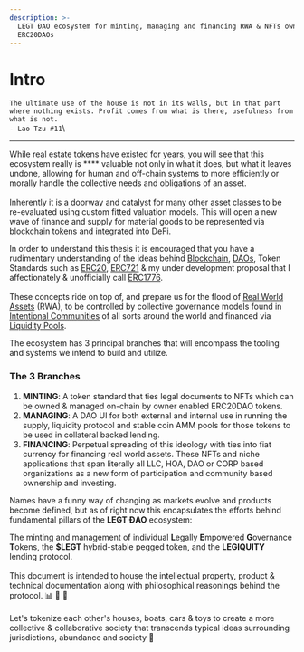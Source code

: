 ```yaml
---
description: >-
  LEGT ĐAO ecosystem for minting, managing and financing RWA & NFTs owned via
  ERC20DAOs
---
```


# Intro

`The ultimate use of the house is not in its walls, but in that part where nothing exists. Profit comes from what is there, usefulness from what is not.`\
`- Lao Tzu #11`\
****

While real estate tokens have existed for years, you will see that this ecosystem really is **** valuable not only in what it does, but what it leaves undone, allowing for human and off-chain systems to more efficiently or morally handle the collective needs and obligations of an asset.\
\
Inherently it is a doorway and catalyst for many other asset classes to be re-evaluated using custom fitted valuation models.  This will open a new wave of finance and supply for material goods to be represented via blockchain tokens and integrated into DeFi.

In order to understand this thesis it is encouraged that you have a rudimentary understanding of the ideas behind [Blockchain](https://www.coinbase.com/learn/crypto-basics/plp-what-is-a-blockchain), [DAOs](https://ethereum.org/en/dao/), Token Standards such as [ERC20](https://ethereum.org/en/developers/docs/standards/tokens/erc-20/), [ERC721](https://ethereum.org/en/developers/docs/standards/tokens/erc-721/) & my under development proposal that I affectionately & unofficially call [ERC1776](https://github.com/ethereum/EIPs/pull/4713/files).\
\
These concepts ride on top of, and prepare us for the flood of [Real World Assets](https://medium.com/centrifuge/real-world-assets-a-key-building-block-for-the-future-of-defi-cc9157cb6a6a) (RWA), to be controlled by collective governance models found in [Intentional Communities](https://en.wikipedia.org/wiki/Intentional\_community) of all sorts around the world and financed via [Liquidity Pools](https://academy.binance.com/en/articles/what-are-liquidity-pools-in-defi).

The ecosystem has 3 principal branches that will encompass the tooling and systems we intend to build and utilize.

### The 3 Branches

1. **MINTING**: A token standard that ties legal documents to NFTs which can be owned & managed on-chain by owner enabled ERC20DAO tokens.
2. **MANAGING**: A DAO UI for both external and internal use in running the supply, liquidity protocol and stable coin AMM pools for those tokens to be used in collateral backed lending.
3. **FINANCING**: Perpetual spreading of this ideology with ties into fiat currency for financing real world assets. These NFTs and niche applications that span literally all LLC, HOA, DAO or CORP based organizations as a new form of participation and community based ownership and investing.

Names have a funny way of changing as markets evolve and products become defined, but as of right now this encapsulates the efforts behind fundamental pillars of the **LEGT ĐAO** ecosystem:

The minting and management of individual **L**egally **E**mpowered **G**overnance **T**okens, the **$LEGT** hybrid-stable pegged token, and the **LEGIQUITY** lending protocol.\
\
This document is intended to house the intellectual property, product & technical documentation along with philosophical reasonings behind the protocol. 📊 🤔 📄\
\
Let's tokenize each other's houses, boats, cars & toys to create a more collective & collaborative society that transcends typical ideas surrounding jurisdictions, abundance and society 👋&#x20;
